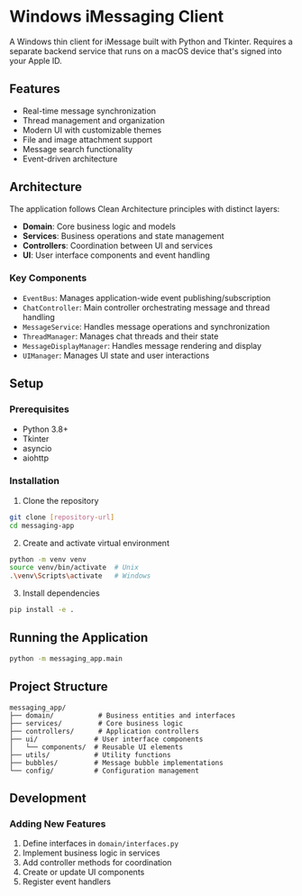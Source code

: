 # Windows iMessaging Client

A Windows thin client for iMessage built with Python and Tkinter. Requires a separate backend service that runs on a macOS device that's signed into your Apple ID.

## Features

- Real-time message synchronization
- Thread management and organization
- Modern UI with customizable themes
- File and image attachment support
- Message search functionality
- Event-driven architecture

## Architecture

The application follows Clean Architecture principles with distinct layers:

- **Domain**: Core business logic and models
- **Services**: Business operations and state management
- **Controllers**: Coordination between UI and services
- **UI**: User interface components and event handling

### Key Components

- `EventBus`: Manages application-wide event publishing/subscription
- `ChatController`: Main controller orchestrating message and thread handling
- `MessageService`: Handles message operations and synchronization
- `ThreadManager`: Manages chat threads and their state
- `MessageDisplayManager`: Handles message rendering and display
- `UIManager`: Manages UI state and user interactions

## Setup

### Prerequisites

- Python 3.8+
- Tkinter
- asyncio
- aiohttp

### Installation

1. Clone the repository
```bash
git clone [repository-url]
cd messaging-app
```

2. Create and activate virtual environment
```bash
python -m venv venv
source venv/bin/activate  # Unix
.\venv\Scripts\activate   # Windows
```

3. Install dependencies
```bash
pip install -e .
```

## Running the Application

```bash
python -m messaging_app.main
```

## Project Structure

```
messaging_app/
├── domain/           # Business entities and interfaces
├── services/         # Core business logic
├── controllers/      # Application controllers
├── ui/              # User interface components
│   └── components/  # Reusable UI elements
├── utils/           # Utility functions
├── bubbles/         # Message bubble implementations
└── config/          # Configuration management
```

## Development

### Adding New Features

1. Define interfaces in `domain/interfaces.py`
2. Implement business logic in services
3. Add controller methods for coordination
4. Create or update UI components
5. Register event handlers
